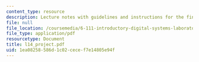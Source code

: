 ```yaml
---
content_type: resource
description: Lecture notes with guidelines and instructions for the final project.
file: null
file_location: /coursemedia/6-111-introductory-digital-systems-laboratory-spring-2006/1ea08258586d1c02cecef7e14805e94f_l14_project.pdf
file_type: application/pdf
resourcetype: Document
title: l14_project.pdf
uid: 1ea08258-586d-1c02-cece-f7e14805e94f
---
```

